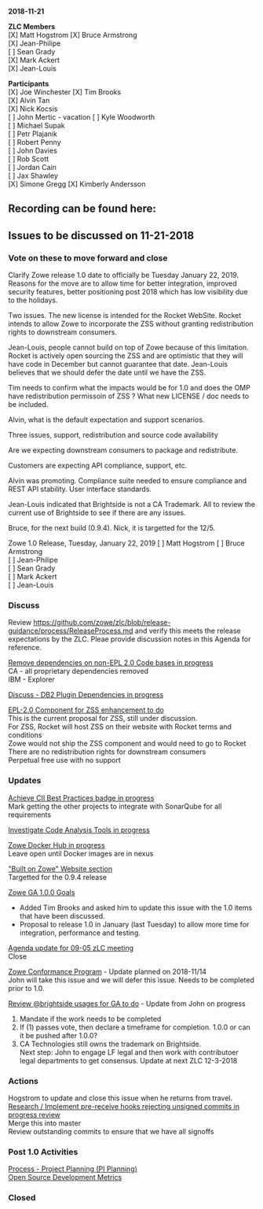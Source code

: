 __2018-11-21__

**ZLC Members**  
[X] Matt Hogstrom
[X] Bruce Armstrong  
[X] Jean-Philipe  
[ ] Sean Grady  
[X] Mark Ackert  
[X] Jean-Louis  
  
**Participants**  
[X] Joe Winchester
[X] Tim Brooks  
[X] Alvin Tan  
[X] Nick Kocsis  
[ ] John Mertic  - vacation
[ ] Kyle Woodworth  
[ ] Michael Supak  
[ ] Petr Plajanik  
[ ] Robert Penny  
[ ] John Davies  
[ ] Rob Scott  
[ ] Jordan Cain  
[ ] Jax Shawley  
[X] Simone Gregg
[X] Kimberly Andersson
  
## Recording can be found here:  

## Issues to be discussed on 11-21-2018

### Vote on these to move forward and close
Clarify Zowe release 1.0 date to officially be Tuesday January 22, 2019.  Reasons for the move are to allow time for better integration, improved security features, better positioning post 2018 which has low visibility due to the holidays.

Two issues.  The new license is intended for the Rocket WebSite.  Rocket intends to allow Zowe to incorporate the ZSS without granting redistribution rights to downstream consumers.

Jean-Louis, people cannot build on top of Zowe because of this limitation.  Rocket is actively open sourcing the ZSS and are optimistic that they will have code in December but cannot guarantee that date.  Jean-Louis believes that we should defer the date until we have the ZSS.  

Tim needs to confirm what the impacts would be for 1.0 and does the OMP have redistribution permissoin of ZSS ?  What new LICENSE / doc needs to be included.

Alvin, what is the default expectation and support scenarios.  

Three issues, support, redistribution and source code availability

Are we expecting downstream consumers to package and redistribute.  

Customers are expecting API compliance, support, etc.

Alvin was promoting.  Compliance suite needed to ensure compliance and REST API stability.  User interface standards.

Jean-Louis indicated that Brightside is not a CA Trademark.  All to review the current use of Brightside to see if there are any issues.

Bruce, for the next build (0.9.4).  Nick, it is targetted for the 12/5.  

Zowe 1.0 Release, Tuesday, January 22, 2019
[ ] Matt Hogstrom
[ ] Bruce Armstrong  
[ ] Jean-Philipe  
[ ] Sean Grady  
[ ] Mark Ackert  
[ ] Jean-Louis  

### Discuss
Review https://github.com/zowe/zlc/blob/release-guidance/process/ReleaseProcess.md and verify this meets the release expectations by the ZLC.  Pleae provide discussion notes in this Agenda for reference.

[Remove dependencies on non-EPL 2.0 Code bases in progress](https://github.com/zowe/zlc/issues/17)  
CA - all proprietary dependencies removed   
IBM - Explorer  

[Discuss - DB2 Plugin Dependencies in progress](https://github.com/zowe/zlc/issues/48)  

[EPL-2.0 Component for ZSS enhancement to do](https://github.com/zowe/zlc/issues/26)  
This is the current proposal for ZSS, still under discussion.  
  For ZSS, Rocket will host ZSS on their website with Rocket terms and conditions  
  Zowe would not ship the ZSS component and would need to go to Rocket  
  There are no redistribution rights for downstream consumers  
  Perpetual free use with no support  

### Updates    
[Achieve CII Best Practices badge in progress](https://github.com/zowe/zlc/issues/38)  
Mark getting the other projects to integrate with SonarQube for all requirements  

[Investigate Code Analysis Tools in progress](https://github.com/zowe/zlc/issues/46)  
  
[Zowe Docker Hub in progress](https://github.com/zowe/zlc/issues/45)  
Leave open until Docker images are in nexus  
  
["Built on Zowe" Website section](https://github.com/zowe/zlc/issues/41)  
Targetted for the 0.9.4 release  
  
[Zowe GA 1.0.0 Goals](https://github.com/zowe/zlc/issues/37)  
 - Added Tim Brooks and asked him to update this issue with the 1.0 items that have been discussed.  
 - Proposal to release 1.0 in January (last Tuesday) to allow more time for integration, performance and testing.  
  
[Agenda update for 09-05 zLC meeting](https://github.com/zowe/zlc/issues/18)  
Close  

[Zowe Conformance Program](https://github.com/zowe/zlc/issues/52)  - Update planned on 2018-11/14  
John will take this issue and we will defer this issue.  Needs to be completed prior to 1.0.  
  
[Review @brightside usages for GA to do](https://github.com/zowe/zlc/issues/28) - Update from John on progress  
  1.  Mandate if the work needs to be completed  
  2.  If (1) passes vote, then declare a timeframe for completion. 1.0.0 or can it be pushed after 1.0.0?  
  3.  CA Technologies still owns the trademark on Brightside.  
  Next step: John to engage LF legal and then work with contributoer legal departments to get consensus.  Update at next ZLC 12-3-2018  
  
### Actions  

Hogstrom to update and close this issue when he returns from travel.
[Research / Implement pre-receive hooks rejecting unsigned commits in progress review](https://github.com/zowe/zlc/issues/47)  
Merge this into master  
Review outstanding commits to ensure that we have all signoffs  

  
### Post 1.0 Activities  
[Process - Project Planning (PI Planning)](https://github.com/zowe/zlc/issues/40)  
[Open Source Development Metrics](https://github.com/zowe/zlc/issues/3)  

### Closed  
